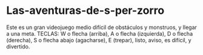 # Las-aventuras-de-s-per-zorro
Este es un gran videojuego medio difícil de obstáculos y monstruos, y llegar a una meta. TECLAS: W o flecha (arriba), A o flecha (izquierda), D o flecha (derecha), S o flecha abajo (agacharse), E (trepar), listo, aviso, es difícil, y divertido.
